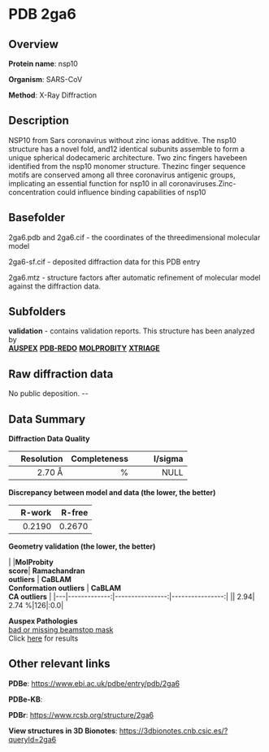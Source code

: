 # PDB 2ga6

## Overview

**Protein name**: nsp10

**Organism**: SARS-CoV

**Method**: X-Ray Diffraction

## Description

NSP10 from Sars coronavirus without zinc ionas additive. The nsp10 structure has a novel fold, and12 identical subunits assemble to form a unique spherical dodecameric architecture. Two zinc fingers havebeen identified from the nsp10 monomer structure. Thezinc finger sequence motifs are conserved among all three coronavirus antigenic groups, implicating an essential function for nsp10 in all coronaviruses.Zinc-concentration could influence binding capabilities of nsp10

## Basefolder

2ga6.pdb and 2ga6.cif - the coordinates of the threedimensional molecular model

2ga6-sf.cif - deposited diffraction data for this PDB entry

2ga6.mtz - structure factors after automatic refinement of molecular model against the diffraction data.

## Subfolders





**validation** - contains validation reports. This structure has been analyzed by <br>[**AUSPEX**](https://github.com/thorn-lab/coronavirus_structural_task_force/tree/master/pdb/nsp10/SARS-CoV/2ga6/validation/auspex) [**PDB-REDO**](https://github.com/thorn-lab/coronavirus_structural_task_force/tree/master/pdb/nsp10/SARS-CoV/2ga6/validation/pdb-redo) [**MOLPROBITY**](https://github.com/thorn-lab/coronavirus_structural_task_force/tree/master/pdb/nsp10/SARS-CoV/2ga6/validation/molprobity) [**XTRIAGE**](https://github.com/thorn-lab/coronavirus_structural_task_force/blob/master/pdb/nsp10/SARS-CoV/2ga6/validation/Xtriage_output.log)   



## Raw diffraction data

No public deposition. --<br> 

## Data Summary
**Diffraction Data Quality**

|   | Resolution | Completeness| I/sigma |
|---|-------------:|----------------:|--------------:|
|   |2.70 Å|      %|<img width=50/>NULL |

**Discrepancy between model and data (the lower, the better)**

|   | **R-work**| **R-free**   
|---|-------------:|----------------:|           
||  0.2190|  0.2670|

**Geometry validation (the lower, the better)**

|   |**MolProbity<br>score**| **Ramachandran<br>outliers** | **CaBLAM<br>Conformation outliers** | **CaBLAM<br>CA outliers** |
|---|-------------:|----------------:|----------------:|
||  2.94|  2.74 %|126|:0.0|

**Auspex Pathologies**<br> [bad or missing beamstop mask](https://www.auspex.de/pathol/#2)<br>Click [here](https://github.com/thorn-lab/coronavirus_structural_task_force/blob/master/pdb/nsp10/SARS-CoV/2ga6/validation/auspex/2ga6_auspex_comments.txt)  for results

 



## Other relevant links 
**PDBe**:  https://www.ebi.ac.uk/pdbe/entry/pdb/2ga6

**PDBe-KB**:  
 
**PDBr**: https://www.rcsb.org/structure/2ga6 

**View structures in 3D Bionotes**: https://3dbionotes.cnb.csic.es/?queryId=2ga6

